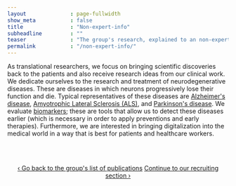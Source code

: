 ```yaml
---
layout              : page-fullwidth
show_meta           : false
title               : "Non-expert-info"
subheadline         : ""
teaser              : "The group's research, explained to an non-expert audience"
permalink           : "/non-expert-info/"
---
```

As translational researchers, we focus on bringing scientific discoveries back to the patients and also receive research ideas from our clinical work. We dedicate ourselves to the research and treatment of neurodegenerative diseases. These are diseases in which neurons progressively lose their function and die. Typical representatives of these diseases are <a href="https://www.alz.org/alzheimers-dementia/what-is-alzheimers">Alzheimer's disease</a>, <a href="https://www.als.org/understanding-als/what-is-als">Amyotrophic Lateral Sclerosis (ALS)</a>, and <a href="https://www.parkinson.org/understanding-parkinsons/what-is-parkinsons">Parkinson's disease</a>. We evaluate <a href="https://www.ncbi.nlm.nih.gov/pmc/articles/PMC3078627/">biomarkers</a>; these are tools that allow us to detect these diseases earlier (which is necessary in order to apply preventions and early therapies). Furthermore, we are interested in bringing digitalization into the medical world in a way that is best for patients and healthcare workers.

<br><br>

<div style="text-align: center;">
<a class="radius button small" href="{{ site.url }}{{ site.baseurl }}/publications/">‹ Go back to the group's list of publications</a>
<a class="radius button small" href="{{ site.url }}{{ site.baseurl }}/join-our-team/">Continue to our recruiting section ›</a>
</div>

<br><br>
